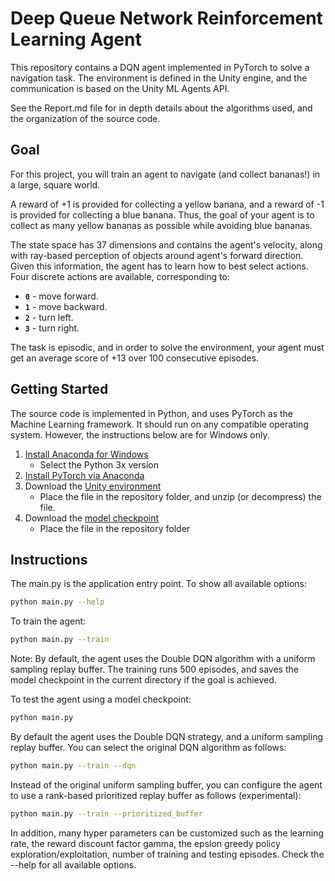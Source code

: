 # Deep Queue Network Reinforcement Learning Agent

This repository contains a DQN agent implemented in PyTorch to solve a navigation task. The environment is defined in the Unity engine, and the communication is based on the Unity ML Agents API.

See the Report.md file for in depth details about the algorithms used, and the organization of the source code.

## Goal

For this project, you will train an agent to navigate (and collect bananas!) in a large, square world.  

A reward of +1 is provided for collecting a yellow banana, and a reward of -1 is provided for collecting a blue banana.  Thus, the goal of your agent is to collect as many yellow bananas as possible while avoiding blue bananas.  

The state space has 37 dimensions and contains the agent's velocity, along with ray-based perception of objects around agent's forward direction.  Given this information, the agent has to learn how to best select actions.  Four discrete actions are available, corresponding to:
- **`0`** - move forward.
- **`1`** - move backward.
- **`2`** - turn left.
- **`3`** - turn right.

The task is episodic, and in order to solve the environment, your agent must get an average score of +13 over 100 consecutive episodes.

## Getting Started

The source code is implemented in Python, and uses PyTorch as the Machine Learning framework. It should run on any compatible operating system. However, the instructions below are for Windows only. 

1. [Install Anaconda for Windows](https://conda.io/docs/user-guide/install/windows.html)
    * Select the Python 3x version
2. [Install PyTorch via Anaconda](https://pytorch.org/get-started/locally/)
3. Download the [Unity environment](https://drive.google.com/uc?id=1Pjl54zFSBf2DreF3jfNLvHnkBm3VNEkJ)
    * Place the file in the repository folder, and unzip (or decompress) the file.
4. Download the [model checkpoint](https://drive.google.com/uc?id=1Le5DI8kVOhiUJhyAYar9jU7ArpSWfD3t)
    * Place the file in the repository folder

## Instructions

The main.py is the application entry point. To show all available options:

```bash
python main.py --help
```

To train the agent:

```bash
python main.py --train
```

Note: By default, the agent uses the Double DQN algorithm with a uniform sampling replay buffer. The training runs 500 episodes, and saves the model checkpoint in the current directory if the goal is achieved.

To test the agent using a model checkpoint:

```bash
python main.py
```

By default the agent uses the Double DQN strategy, and a uniform sampling replay buffer. You can select the original DQN algorithm as follows:

```bash
python main.py --train --dqn
```

Instead of the original uniform sampling buffer, you can configure the agent to use a rank-based prioritized replay buffer as follows (experimental):

```bash
python main.py --train --prioritized_buffer
```

In addition, many hyper parameters can be customized such as the learning rate, the reward discount factor gamma, the epslon greedy policy exploration/exploitation, number of training and testing episodes. Check the --help for all available options.
